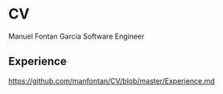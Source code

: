 # CV
Manuel Fontan Garcia Software Engineer

## Experience 
https://github.com/manfontan/CV/blob/master/Experience.md
